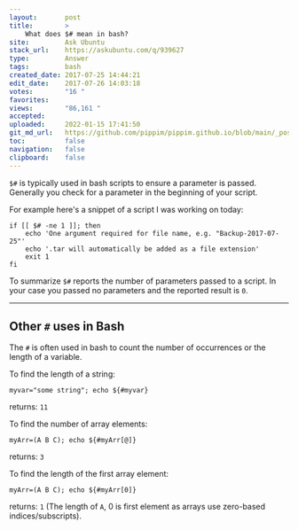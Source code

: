 ```yaml
---
layout:       post
title:        >
    What does $# mean in bash?
site:         Ask Ubuntu
stack_url:    https://askubuntu.com/q/939627
type:         Answer
tags:         bash
created_date: 2017-07-25 14:44:21
edit_date:    2017-07-26 14:03:18
votes:        "16 "
favorites:    
views:        "86,161 "
accepted:     
uploaded:     2022-01-15 17:41:50
git_md_url:   https://github.com/pippim/pippim.github.io/blob/main/_posts/2017/2017-07-25-What-does-^^-mean-in-bash^.md
toc:          false
navigation:   false
clipboard:    false
---
```


`$#` is typically used in bash scripts to ensure a parameter is passed. Generally you check for a parameter in the beginning of your script.

For example here's a snippet of a script I was working on today:

``` 
if [[ $# -ne 1 ]]; then
    echo 'One argument required for file name, e.g. "Backup-2017-07-25"'
    echo '.tar will automatically be added as a file extension'
    exit 1
fi
```

To summarize `$#` reports the number of parameters passed to a script. In your case you passed no parameters and the reported result is `0`.


----------

## Other `#` uses in Bash

The `#` is often used in bash to count the number of occurrences or the length of a variable.

To find the length of a string:

``` 
myvar="some string"; echo ${#myvar}
```

returns: `11`

To find the number of array elements:

``` 
myArr=(A B C); echo ${#myArr[@]}
```

returns: `3`

To find the length of the first array element:

``` 
myArr=(A B C); echo ${#myArr[0]}
```

returns: `1` (The length of `A`, 0 is first element as arrays use zero-based indices/subscripts).
